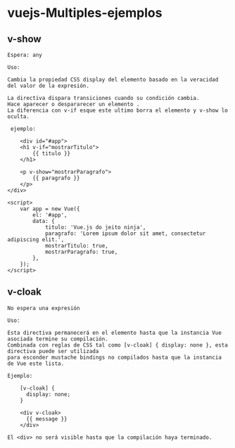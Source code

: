 # vuejs-Multiples-ejemplos

## v-show

    Espera: any

    Uso:

    Cambia la propiedad CSS display del elemento basado en la veracidad del valor de la expresión.

    La directiva dispara transiciones cuando su condición cambia.
    Hace aparecer o despararecer un elemento . 
    La diferencia con v-if esque este ultimo borra el elemento y v-show lo oculta.
    
     ejemplo:
    
```
    <div id="#app">
    <h1 v-if="mostrarTitulo">
        {{ titulo }}
    </h1>

    <p v-show="mostrarParagrafo">
        {{ paragrafo }}
    </p>
</div>

<script>
    var app = new Vue({
        el: '#app',
        data: {
            titulo: 'Vue.js do jeito ninja',
            paragrafo: 'Lorem ipsum dolor sit amet, consectetur adipiscing elit.',
            mostrarTitulo: true,
            mostrarParagrafo: true,
        },
    });
</script>
```
    
  ##  v-cloak

    No espera una expresión

    Uso:

    Esta directiva permanecerá en el elemento hasta que la instancia Vue asociada termine su compilación. 
    Combinada con reglas de CSS tal como [v-cloak] { display: none }, esta directiva puede ser utilizada 
    para esconder mustache bindings no compilados hasta que la instancia de Vue este lista.

    Ejemplo:
    
```
    [v-cloak] {
      display: none;
    }

    <div v-cloak>
      {{ message }}
    </div>
```
    El <div> no será visible hasta que la compilación haya terminado.

    
